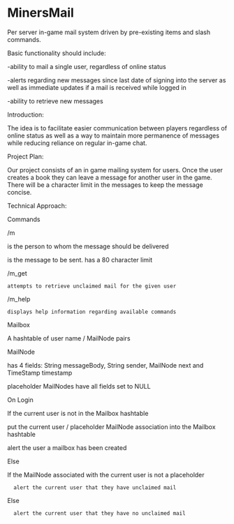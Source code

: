 MinersMail
==========

Per server in-game mail system driven by pre-existing items and slash commands.

 

Basic functionality should include:

   -ability to mail a single user, regardless of online status

   -alerts regarding new messages since last date of signing into the server as well as immediate updates if a mail is received while logged in

   -ability to retrieve new messages


Introduction:


The idea is to facilitate easier communication between players regardless of online status as well as a way to maintain more permanence of messages while reducing reliance on regular in-game chat.


Project Plan:

Our project consists of an in game mailing system for users. Once the user creates a book they can leave a message for another user in the game. There will be a character limit in the messages to keep the message concise.

Technical Approach:

Commands

/m <recipient name> <message body>

<recipient name> is the person to whom the message should be delivered

<message body> is the message to be sent. has a 80 character limit

/m_get

    attempts to retrieve unclaimed mail for the given user

/m_help

    displays help information regarding available commands

 

Mailbox

A hashtable of user name / MailNode pairs



MailNode

has 4 fields: String messageBody, String sender, MailNode next and TimeStamp timestamp

placeholder MailNodes have all fields set to NULL



On Login

If the current user is not in the Mailbox hashtable

   put the current user / placeholder MailNode association into the Mailbox hashtable

   alert the user a mailbox has been created

Else

   If the MailNode associated with the current user is not a placeholder

      alert the current user that they have unclaimed mail

   Else

      alert the current user that they have no unclaimed mail